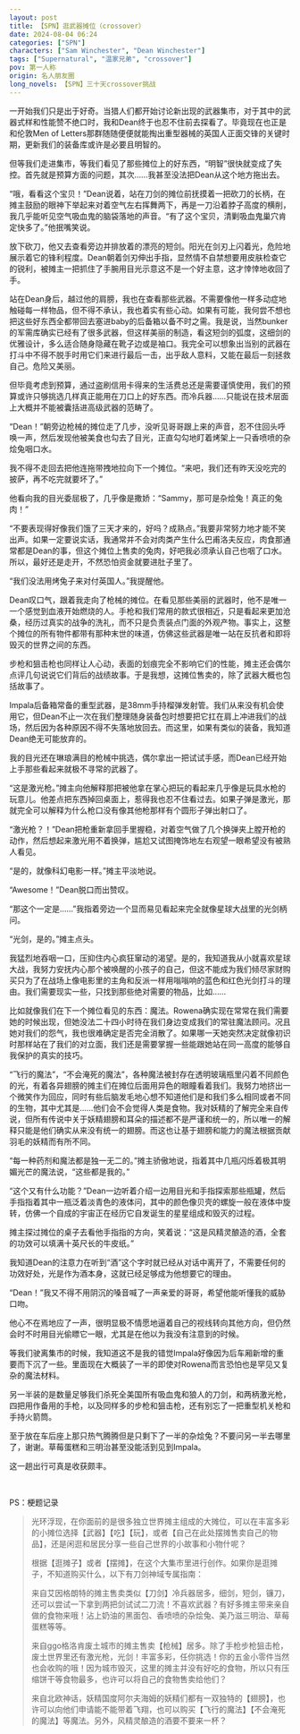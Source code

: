 ```yaml
---
layout: post
title: 【SPN】逛武器摊位（crossover）
date: 2024-08-04 06:24
categories: ["SPN"]
characters: ["Sam Winchester", "Dean Winchester"]
tags: ["Supernatural", "温家兄弟", "crossover"]
pov: 第一人称
origin: 名人朋友圈
long_novels: 【SPN】三十天crossover挑战
---
```


一开始我们只是出于好奇。当猎人们都开始讨论新出现的武器集市，对于其中的武器式样和性能赞不绝口时，我和Dean终于也忍不住前去探看了。毕竟现在也正是和伦敦Men of Letters那群随随便便就能掏出重型器械的英国人正面交锋的关键时期，更新我们的装备库或许是必要且明智的。

但等我们走进集市，等我们看见了那些摊位上的好东西，“明智”很快就变成了失控。首先就是预算方面的问题，其次……我甚至没法把Dean从这个地方拖出去。

“哦，看看这个宝贝！”Dean说着，站在刀剑的摊位前抚摸着一把砍刀的长柄，在摊主鼓励的眼神下举起来对着空气左右挥舞两下，再是一刀沿着脖子高度的横削，我几乎能听见空气吸血鬼的脑袋落地的声音。“有了这个宝贝，清剿吸血鬼巢穴肯定快多了。”他抿嘴笑说。

放下砍刀，他又去查看旁边并排放着的漂亮的短剑。阳光在剑刃上闪着光，危险地展示着它的锋利程度。Dean朝着剑刃伸出手指，显然情不自禁想要用皮肤检查它的锐利，被摊主一把抓住了手腕用目光示意这不是一个好主意，这才悻悻地收回了手。

站在Dean身后，越过他的肩膀，我也在查看那些武器。不需要像他一样多动症地触碰每一样物品，但不得不承认，我也着实有些心动。如果有可能，我何尝不想也把这些好东西全都带回去塞进baby的后备箱以备不时之需。我是说，当然bunker的军需库确实已经有了很多武器，但这样美丽的制造，看这短剑的弧度，这细剑的优雅设计，多么适合随身隐藏在靴子边或是袖口。我完全可以想象出当别的武器在打斗中不得不脱手时用它们来进行最后一击，出乎敌人意料，又能在最后一刻拯救自己。危险又美丽。

但毕竟考虑到预算，通过盗刷信用卡得来的生活费总还是需要谨慎使用，我们的预算或许只够挑选几样真正能用在刀口上的好东西。而冷兵器……只能说在技术层面上大概并不能被囊括进高级武器的范畴了。

“Dean！”朝旁边枪械的摊位走了几步，没听见哥哥跟上来的声音，忍不住回头呼唤一声，然后发现他被美食也勾去了目光，正直勾勾地盯着烤架上一只香喷喷的杂烩兔咽口水。

我不得不走回去把他连拖带拽地拉向下一个摊位。“来吧，我们还有昨天没吃完的披萨，再不吃完就要坏了。”

他看向我的目光委屈极了，几乎像是撒娇：“Sammy，那可是杂烩兔！真正的兔肉！”

“不要表现得好像我们饿了三天才来的，好吗？成熟点。”我要非常努力地才能不笑出声。如果一定要说实话，我通常并不会对肉类产生什么巴甫洛夫反应，肉食那通常都是Dean的事，但这个摊位上售卖的兔肉，好吧我必须承认自己也咽了口水。所以，最好还是走开，不然恐怕资金就要进肚子里了。

“我们没法用烤兔子来对付英国人。”我提醒他。

Dean叹口气，跟着我走向了枪械的摊位。在看见那些美丽的武器时，他不是唯一一个感觉到血液开始燃烧的人。手枪和我们常用的款式很相近，只是看起来更加沧桑，经历过真实的战争的洗礼，而不只是负责装点门面的外观产物。事实上，这整个摊位的所有物件都带有那种末世的味道，仿佛这些武器是唯一站在反抗者和即将毁灭的世界之间的东西。

步枪和狙击枪也同样让人心动，表面的划痕完全不影响它们的性能，摊主还会偶尔点评几句说说它们背后的战绩故事。于是我想，这摊位售卖的，除了武器大概也包括故事了。

Impala后备箱常备的重型武器，是38mm手持榴弹发射管。我们从来没有机会使用它，但Dean不止一次在我们整理随身装备包时想要把它扛在肩上冲进我们的战场，然后因为各种原因不得不失落地放回去。而这里，如果有类似的装备，我知道Dean绝无可能放弃的。

我的目光还在琳琅满目的枪械中挑选，偶尔拿出一把试试手感，而Dean已经开始上手那些看起来就极不寻常的武器了。

“这是激光枪。”摊主向他解释那把被他拿在掌心把玩的看起来几乎像是玩具水枪的玩意儿。他差点把东西掉回桌面上，惹得我也忍不住看过去。如果子弹是激光，那就完全可以解释为什么枪口没有像其他枪那样有个圆形子弹出射口了。

“激光枪？！”Dean把枪重新拿回手里握稳，对着空气做了几个换弹夹上膛开枪的动作，然后想起来激光用不着换弹，尴尬又试图掩饰地左右观望一眼希望没有被熟人看见。

“是的，就像科幻电影一样。”摊主平淡地说。

“Awesome！”Dean脱口而出赞叹。

“那这个一定是……”我指着旁边一个显而易见看起来完全就像星球大战里的光剑柄问。

“光剑，是的。”摊主点头。

我猛烈地吞咽一口，压抑住内心疯狂窜动的渴望。是的，我知道我从小就喜欢星球大战，我努力安抚内心那个被唤醒的小孩子的自己，但这不能成为我们倾尽家财购买只为了在战场上像电影里的主角和反派一样用嗡嗡响的蓝色和红色光剑打斗的理由。我们需要现实一些，只找到那些绝对需要的物品，比如……

比如就像我们在下一个摊位看见的东西：魔法。Rowena确实现在常常在我们需要她的时候出现，但她没法二十四小时待在我们身边变成我们的常驻魔法顾问。况且她对我们的怨气，我也很难确定是否完全消散了。如果哪一天她突然决定就像初识时那样站在了我们的对立面，我们还是需要掌握一些能跟她站在同一高度的能够自我保护的真实的技巧。

“飞行的魔法”，“不会淹死的魔法”，各种魔法被封存在透明玻璃瓶里闪着不同颜色的光，有着各异翅膀的摊主们在摊位后面用异色的眼瞳看着我们。我努力地挤出一个微笑作为回应，同时有些后脑发毛地心想不知道他们是和我们多么相同或者不同的生物，其中尤其是……他们会不会觉得人类是食物。我对妖精的了解完全来自传说，但所有传说中关于妖精翅膀和耳朵的描述都不是严谨和统一的，所以唯一的解释只能是他们确实从来没有统一的翅膀。而这也让基于翅膀和能力的魔法根据贡献羽毛的妖精而有所不同。

“每一种药剂和魔法都是独一无二的。”摊主骄傲地说，指着其中几瓶闪烁着极其明媚光芒的魔法说，“这些都是我的。”

“这个又有什么功能？”Dean一边听着介绍一边用目光和手指探索那些瓶罐，然后手指指着其中一瓶泛着淡青色的液体问，其中的颜色像贝壳的螺旋一般在液体中旋转，仿佛一个自成的宇宙正在经历它自发诞生的星星组成和毁灭的过程。

摊主探过摊位的桌子去看他手指指的方向，笑着说：“这是风精灵酿造的酒，全套的功效可以填满十英尺长的牛皮纸。”

我知道Dean的注意力在听到“酒”这个字时就已经从对话中离开了，不需要任何的功效好处，光是作为酒本身，这就已经足够成为他想要它的理由。

“Dean！”我又不得不用阴沉的嗓音喊了一声亲爱的哥哥，希望他能听懂我的威胁口吻。

他心不在焉地应了一声，很明显极不情愿地逼着自己的视线转向其他方向，但仍然会时不时用目光偷瞟它一眼，尤其是在他以为我没有注意到的时候。

等我们驶离集市的时候，我知道这不是我的错觉Impala好像因为后车厢新增的重要而下沉了一些。里面现在大概装了一半的即使对Rowena而言恐怕也是罕见又复杂的魔法材料。

另一半装的是数量足够我们杀死全美国所有吸血鬼和狼人的刀剑，和两柄激光枪，四把用作备用的手枪，以及同样多的步枪和狙击枪，还有别忘了一把重型机关枪和手持火箭筒。

至于放在车后座上那只热气腾腾但是只剩下了一半的杂烩兔？不要问另一半去哪里了，谢谢。草莓蛋糕和三明治甚至没能活到见到Impala。

这一趟出行可真是收获颇丰。

<br>

PS：梗题记录

> 光环浮现，在你面前的是很多独立世界摊主组成的大摊位，可以在丰富多彩的小摊位选择【武器】【吃】【玩】，或者【自己在此处摆摊售卖自己的物品】，还是闲逛和居民分享一些自己世界的小故事和小物什呢？
>
> 根据【逛摊子】或者【摆摊】，在这个大集市里进行创作。如果你是逛摊子，不知道购买什么，以下有刀剑神域专属指南：
>
> 来自艾因格朗特的摊主售卖类似【刀剑】冷兵器居多，细剑，短剑，镰刀，还可以尝试一下拿到两把剑试试二刀流！不喜欢武器？有好多摊主带来亲自做的食物来哦！沾上奶油的黑面包、香喷喷的杂烩兔、美乃滋三明治、草莓蛋糕等等。
>
> 来自ggo格洛肯废土城市的摊主售卖【枪械】居多。除了手枪步枪狙击枪，废土世界里还有激光枪，光剑！丰富多彩，任你挑选！你的五金小零件当然也会收购的哦！因为城市毁灭，这里的摊主并没有好吃的食物，所以只有压缩饼干等食物最多，也许可以将自己的食物售卖给他们？
>
> 来自北欧神话，妖精国度阿尔夫海姆的妖精们都有一双独特的【翅膀】，也许可以向他们申请能不能带着飞翔，也可以购买【飞行的魔法】【不会淹死的魔法】等魔法。另外，风精灵酿造的酒要不要来一杯？
